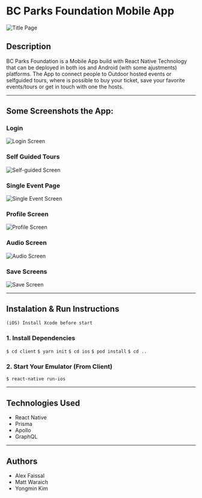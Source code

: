 # BC Parks Foundation Mobile App

![Title Page](_snapshots/bcf-homescreen.png)

## Description

BC Parks Foundation is a Mobile App build with React Native Technology that can be deployed in both ios and Android (with some ajustments) platforms.
The App to connect people to Outdoor hosted events or selfguided tours, where is possible to buy your ticket, save your favorite events/tours or get in touch with one the hosts.

---

## Some Screenshots the App:

### Login

![Login Screen](https://media.giphy.com/media/d6KGcK4OuwhHqropRj/giphy.gif)

### Self Guided Tours

![Self-guided Screen](https://media.giphy.com/media/jqO8bwLOi8UOnu8eSk/giphy.gif)

### Single Event Page

![Single Event Screen](https://media.giphy.com/media/XfIgCtek8cg3vvqrdQ/giphy.gif)

### Profile Screen

![Profile Screen](https://media.giphy.com/media/gkF56xi1GuALD6SNVY/giphy.gif)

### Audio Screen

![Audio Screen](https://media.giphy.com/media/kyXA8gTX3srrdRmZ01/giphy.gif)

### Save Screens

![Save Screen](https://media.giphy.com/media/YR1RwzuIbRkhbOBoI4/giphy.gif)

---

## Instalation & Run Instructions

`(iOS) Install Xcode before start`

### 1. Install Dependencies

`$ cd client`
`$ yarn init`
`$ cd ios`
`$ pod install`
`$ cd ..`

### 2. Start Your Emulator (From Client)

`$ react-native run-ios`

---

## Technologies Used

- React Native
- Prisma
- Apollo
- GraphQL

---

## Authors

- Alex Faissal
- Matt Waraich
- Yongmin Kim

